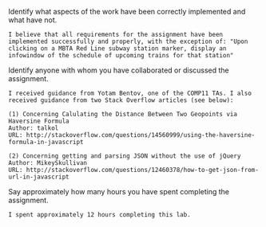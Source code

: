 Identify what aspects of the work have been correctly implemented and what have not.

	I believe that all requirements for the assignment have been implemented successfully and properly, with the exception of: "Upon clicking on a MBTA Red Line subway station marker, display an infowindow of the schedule of upcoming trains for that station"

Identify anyone with whom you have collaborated or discussed the assignment.

	I received guidance from Yotam Bentov, one of the COMP11 TAs. I also received guidance from two Stack Overflow articles (see below):

	(1) Concerning Calulating the Distance Between Two Geopoints via Haversine Formula
	Author: talkol
	URL: http://stackoverflow.com/questions/14560999/using-the-haversine-formula-in-javascript
	
	(2) Concerning getting and parsing JSON without the use of jQuery
	Author: MikeySkullivan 
	URL: http://stackoverflow.com/questions/12460378/how-to-get-json-from-url-in-javascript

Say approximately how many hours you have spent completing the assignment.

	I spent approximately 12 hours completing this lab.